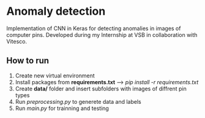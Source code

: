 # Anomaly detection
Implementation of CNN in Keras for detecting anomalies in images of computer pins. Developed during my Internship at VSB in collaboration with Vitesco.

## How to run
1. Create new virtual environment
2. Install packages from **requirements.txt** --> *pip install -r requirements.txt*
3. Create **data/** folder and insert subfolders with images of diffrent pin types
4. Run *preprocessing.py* to generete data and labels
5. Run *main.py* for trainning and testing

